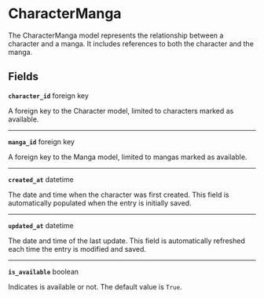 # CharacterManga <Badge type="danger" text="model" />

The CharacterManga model represents the relationship between a character and a manga. It includes references to both the character and the manga.

## Fields

**`character_id`** foreign key

A foreign key to the Character model, limited to characters marked as available.

---

**`manga_id`** foreign key

A foreign key to the Manga model, limited to mangas marked as available.

---

**`created_at`** datetime

The date and time when the character was first created. This field is automatically populated when the entry is initially saved.

---

**`updated_at`** datetime

The date and time of the last update. This field is automatically refreshed each time the entry is modified and saved.

---

**`is_available`** boolean

Indicates is available or not. The default value is `True`.
